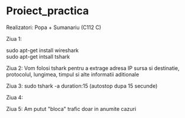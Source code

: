 # Proiect_practica
Realizatori: Popa + Sumanariu (C112 C)

Ziua 1: 

  sudo apt-get install wireshark  
  sudo apt-get intsall tshark 
  
Ziua 2:
Vom folosi tshark pentru a extrage adresa IP sursa si destinatie, protocolul, lungimea, timpul si alte informatii aditionale 

Ziua 3:
sudo tshark -a duration:15 (autostop dupa 15 secunde)

Ziua 4:


Ziua 5:
Am putut "bloca" trafic doar in anumite cazuri
